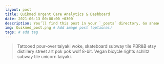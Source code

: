 ```yaml
---
layout: post
title: Quikmed Urgent Care Analytics & Dashboard
date: 2021-06-13 00:00:00 +0300
description: You’ll find this post in your `_posts` directory. Go ahead and edit it and re-build the site to see your changes. # Add post description (optional)
img: Quikmed_post.png # Add image post (optional)
tags: # add tag
---
```


>Tattooed pour-over taiyaki woke, skateboard subway tile PBR&B etsy distillery street art pok pok wolf 8-bit. Vegan bicycle rights schlitz subway tile unicorn taiyaki.


